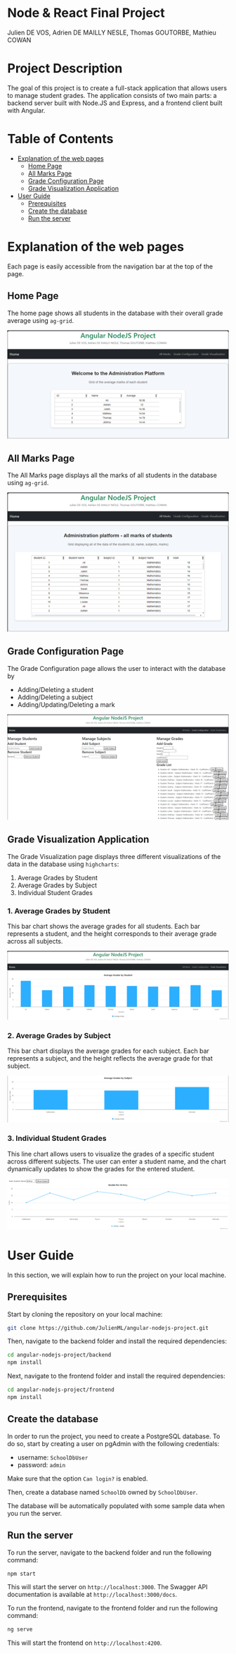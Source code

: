 # Node & React Final Project
Julien DE VOS, Adrien DE MAILLY NESLE, Thomas GOUTORBE, Mathieu COWAN

# Project Description

The goal of this project is to create a full-stack application that allows users to manage student grades. The application consists of two main parts: a backend server built with Node.JS and Express, and a frontend client built with Angular.

# Table of Contents

* [Explanation of the web pages](#explanation-of-the-web-pages)
  * [Home Page](#home-page)
  * [All Marks Page](#student-list-page)
  * [Grade Configuration Page](#grade-configuration-page)
  * [Grade Visualization Application](#grade-visualization-application)
* [User Guide](#user-guide)
  * [Prerequisites](#prerequisites)
  * [Create the database](#create-the-database)
  * [Run the server](#run-the-server)

# Explanation of the web pages

Each page is easily accessible from the navigation bar at the top of the page.

## Home Page

The home page shows all students in the database with their overall grade average using `ag-grid`.

![Home Page](./screens/home.png)

## All Marks Page

The All Marks page displays all the marks of all students in the database using `ag-grid`.

![All Marks Page](./screens/all-marks.png)

## Grade Configuration Page

The Grade Configuration page allows the user to interact with the database by
- Adding/Deleting a student
- Adding/Deleting a subject
- Adding/Updating/Deleting a mark

![Grade Configuration Page](./screens/grade-configuration.png)

## Grade Visualization Application

The Grade Visualization page displays three different visualizations of the data in the database using `highcharts`:

1. Average Grades by Student
2. Average Grades by Subject
3. Individual Student Grades

### 1. Average Grades by Student
This bar chart shows the average grades for all students. Each bar represents a student, and the height corresponds to their average grade across all subjects.

![Average Grades by Student](./screens/chart1.png)

### 2. Average Grades by Subject
This bar chart displays the average grades for each subject. Each bar represents a subject, and the height reflects the average grade for that subject.

![Average Grades by Subject](./screens/chart2.png)

### 3. Individual Student Grades
This line chart allows users to visualize the grades of a specific student across different subjects. The user can enter a student name, and the chart dynamically updates to show the grades for the entered student.

![Individual Student Grades](./screens/chart3.png)

# User Guide

In this section, we will explain how to run the project on your local machine.

## Prerequisites

Start by cloning the repository on your local machine:

```bash
git clone https://github.com/JulienML/angular-nodejs-project.git
```

Then, navigate to the backend folder and install the required dependencies:

```bash
cd angular-nodejs-project/backend
npm install
```

Next, navigate to the frontend folder and install the required dependencies:

```bash
cd angular-nodejs-project/frontend
npm install
```

## Create the database

In order to run the project, you need to create a PostgreSQL database. To do so, start by creating a user on pgAdmin with the following credentials:

- username: `SchoolDbUser`
- password: `admin`

Make sure that the option `Can login?` is enabled.

Then, create a database named `SchoolDb` owned by `SchoolDbUser`.

The database will be automatically populated with some sample data when you run the server.

## Run the server

To run the server, navigate to the backend folder and run the following command:

```bash
npm start
```

This will start the server on `http://localhost:3000`.
The Swagger API documentation is available at `http://localhost:3000/docs`.

To run the frontend, navigate to the frontend folder and run the following command:

```bash
ng serve
```

This will start the frontend on `http://localhost:4200`.
